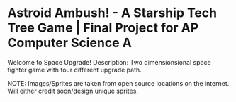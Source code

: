 # Astroid Ambush! - A Starship Tech Tree Game | Final Project for AP Computer Science A

Welcome to Space Upgrade!
Description: Two dimensionsional space fighter game with four different upgrade path.

NOTE: Images/Sprites are taken from open source locations on the internet. Will either credit soon/design unique sprites.
